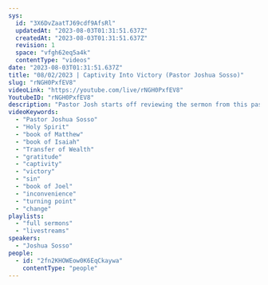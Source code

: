 ```yaml
---
sys:
  id: "3X6DvZaatTJ69cdf9AfsRl"
  updatedAt: "2023-08-03T01:31:51.637Z"
  createdAt: "2023-08-03T01:31:51.637Z"
  revision: 1
  space: "vfgh62eq5a4k"
  contentType: "videos"
date: "2023-08-03T01:31:51.637Z"
title: "08/02/2023 | Captivity Into Victory (Pastor Joshua Sosso)"
slug: "rNGH0PxfEV8"
videoLink: "https://youtube.com/live/rNGH0PxfEV8"
YoutubeID: "rNGH0PxfEV8"
description: "Pastor Josh starts off reviewing the sermon from this past Sunday that we need to change our ways and remove the past sins in our life. Like in the book of Isaiah, some Christians honor God with their lips, but their hearts are far from him. We cannot be that way in this current time. If God gives us these industries where we are right now, we will contaminate them and make them worse. So, we need to make a decision in our heart to pursue God during this time, even if it's inconvenient. We are at a turning point in the Transfer of Wealth and it's our decision if we are going to make radical changes to get right with God in our life. This sermon was delivered at Freedom Fellowship Church International in San Antonio, TX."
videoKeywords:
  - "Pastor Joshua Sosso"
  - "Holy Spirit"
  - "book of Matthew"
  - "book of Isaiah"
  - "Transfer of Wealth"
  - "gratitude"
  - "captivity"
  - "victory"
  - "sin"
  - "book of Joel"
  - "inconvenience"
  - "turning point"
  - "change"
playlists:
  - "full sermons"
  - "livestreams"
speakers:
  - "Joshua Sosso"
people:
  - id: "2fn2KHOWEow0K6EqCkaywa"
    contentType: "people"
---
```

